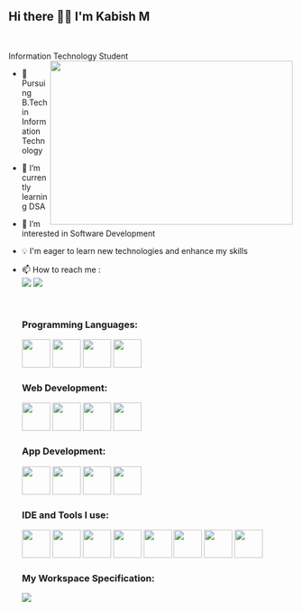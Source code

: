 ## Hi there 👋🏼 I'm Kabish M

<br/>

Information Technology Student
<img align="right" height="290" width="430" src="https://i.pinimg.com/564x/dd/80/a9/dd80a99119680fe49d5504c621f88e25.jpg">
- 🏫 Pursuing B.Tech in Information Technology
- 🌱 I’m currently learning DSA
- 👀 I’m interested in Software Development
- 💡 I'm eager to learn new technologies and enhance my skills
- 📫 How to reach me :
<br/> [<img src="https://img.shields.io/badge/LinkedIn-0077B5?style=for-the-badge&logo=linkedin&logoColor=white">](http://www.linkedin.com/in/gowthams-p-872403243) 
      [<img src="https://img.shields.io/badge/GitHub-100000?style=for-the-badge&logo=github&logoColor=white">](http://www.github.com/gowthamsp17)

  <br/>
  
  ### Programming Languages:
  <img height="50" width="50" src="https://img.icons8.com/?size=100&id=13679&format=png&color=000000">
  <img height="50" width="50" src="https://img.icons8.com/?size=100&id=13441&format=png&color=000000">
  <img height="50" width="50" src="https://img.icons8.com/?size=100&id=40670&format=png&color=000000">
  <img height="50" width="50" src="https://img.icons8.com/?size=100&id=45490&format=png&color=000000">

  <br/>
  
  ### Web Development:
  <img height="50" width="50" src="https://img.icons8.com/?size=100&id=20909&format=png&color=000000">
  <img height="50" width="50" src="https://img.icons8.com/?size=100&id=21278&format=png&color=000000">
  <img height="50" width="50" src="https://img.icons8.com/?size=100&id=108784&format=png&color=000000">
  <img height="50" width="50" src="https://img.icons8.com/?size=100&id=EzPCiQUqWWEa&format=png&color=000000">

  <br/>

  ### App Development:
  <img height="50" width="50" src="https://img.icons8.com/?size=100&id=123603&format=png&color=000000">
  <img height="50" width="50" src="https://img.icons8.com/?size=100&id=hsPbhkOH4FMe&format=png&color=000000">
  <img height="50" width="50" src="https://img.icons8.com/?size=100&id=PZQVBAxaueDJ&format=png&color=000000">
  <img height="50" width="50" src="https://img.icons8.com/?size=100&id=bosfpvRzNOG8&format=png&color=000000">

  <br/>

  ### IDE and Tools I use:

  <img height="50" width="50" src="https://img.icons8.com/?size=100&id=9OGIyU8hrxW5&format=png&color=000000">
  <img height="50" width="50" src="https://img.icons8.com/?size=100&id=4djt356tq8UO&format=png&color=000000">
  <img height="50" width="50" src="https://img.icons8.com/?size=100&id=0S1Hoidfnk7H&format=png&color=000000">
  <img height="50" width="50" src="https://img.icons8.com/?size=100&id=fcZkNAiLl8uX&format=png&color=000000">
  <img height="50" width="50" src="https://img.icons8.com/?size=100&id=zfHRZ6i1Wg0U&format=png&color=000000">
  <img height="50" width="50" src="https://img.icons8.com/?size=100&id=KDGdN57NLSJa&format=png&color=000000">
  <img height="50" width="50" src="https://img.icons8.com/?size=100&id=1LAX3PYMg2iA&format=png&color=000000">
  <img height="50" width="50" src="https://img.icons8.com/?size=100&id=Of4lZV2lwBQI&format=png&color=000000">

  ### My Workspace Specification:
  <img src="https://img.shields.io/badge/NVIDIA-GTX1650-76B900?style=for-the-badge&logo=nvidia&logoColor=white">
  <br/>
<!--   <img height="50" width="50" src=""> -->



  <!--   <img height="50" width="50" src="https://img.icons8.com/?size=100&id=P08kExl7rixR&format=png&color=000000"> -->
  <!--   <img height="50" width="50" src="https://img.icons8.com/?size=100&id=39848&format=png&color=000000"> -->



<!---
gowthamsp17/gowthamsp17 is a ✨ special ✨ repository because its `README.md` (this file) appears on your GitHub profile.
You can click the Preview link to take a look at your changes.
--->
